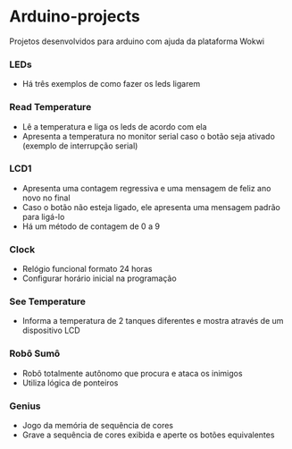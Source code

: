 # Arduino-projects
Projetos desenvolvidos para arduino com ajuda da plataforma Wokwi
### LEDs
- Há três exemplos de como fazer os leds ligarem
### Read Temperature
- Lê a temperatura e liga os leds de acordo com ela
- Apresenta a temperatura no monitor serial caso o botão seja ativado (exemplo de interrupção serial)
### LCD1
- Apresenta uma contagem regressiva e uma mensagem de feliz ano novo no final
- Caso o botão não esteja ligado, ele apresenta uma mensagem padrão para ligá-lo
- Há um método de contagem de 0 a 9
### Clock
- Relógio funcional formato 24 horas
- Configurar horário inicial na programação
### See Temperature
- Informa a temperatura de 2 tanques diferentes e mostra através de um dispositivo LCD
### Robô Sumô
- Robô totalmente autônomo que procura e ataca os inimigos
- Utiliza lógica de ponteiros
### Genius
- Jogo da memória de sequência de cores
- Grave a sequência de cores exibida e aperte os botões equivalentes
